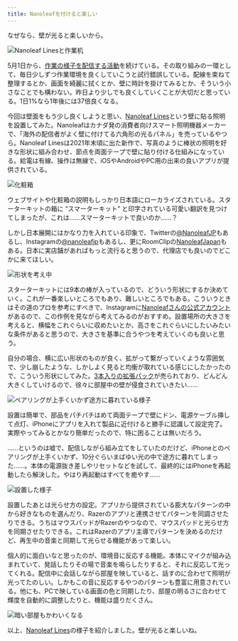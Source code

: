 ```yaml
---
title: Nanoleafを付けると楽しい
---
```

なぜなら、壁が光ると楽しいから。

![](https://lh3.googleusercontent.com/docs/AG8NV2ZnuCoJRnQqt4Pz2A0giAAU5sxvwGfOhcBMjYHkEVEvAeH_8dS-XP4Uszijqp2VGIKABiYx6vDSvyfBiXVQNEaOXXxaKHaNAeEtWo_EJZsj2H2kf_lhro4HJpQvygRehb7N54CORmzaA5u6hBT9EosJuII38GEeb0GcvaQwnWaINYI_6B48HMkrv2eGacUfSGXaqMPigvIhZiA35Tcbn4He2nXjKZt8s70rmqk_JR1_7X9JaZ3cPLlHZqwJJKLdu71pmxh7UhfMjQiDSxRQ1MxSuNPi9bbmLgQxbIqDhze9GRH7Fn124DIm7dO5bJxjg0Ft7XuDXxxKbNkvRq7Ebm7YZqqCTylCbZsK2xcCZFl-Y6MMxd4u4FZEP_LIA4cIg2-wpeppBhZSiyuH4dcgkJUvzXYIv21W3U-2xUNf0OMi8I4xM4pe-3_dzrRZn1BBwI6eBx4iHG-bVgO_jV-Pkv9pwbXRAQ2XrZSQtHCtjCL3A1878YthMivsYZ4SxPsS_TBFt9CIyYttCqv_PhBbMEnYda0wy-Hm0SH_BAMLt8PvV1BwPl-8EHKsZ7zkOSatkWrBtH0o1wjCpmo8hsptlp-l_vpLQeSUNv8Ugcw9GHrmR-JRLAivNE-gEjz1IHPh2eG1gAJ-MIIS5sFVuq6WLKddkv4sF6wxVNKHcZK_jOMB8R0lTNFcdsWiRGEqTCb84UP1TeA2cMEC_i7ZMlAaCAPl72xgBhF9BJg9f-Ho0HVtdgivNnni7AnA0_00Cqj6h-iGsWy1S03MY7Sc6bwHfmF4csEa8SfbJKPmbKXzxIba_br8XGw_ag28CEEHiUXUwFILJZAHBspiR3o3ZbbJYGWLO1OkdgU3ZDFmr3TiDp3PRzm4t1nCyPhpSmYj4iPDn-BzfxbRc95sG5juSymHISU0t6pc0SMZ7Wx4DElGmn6hhbMnop_qzjnVA369eNDzgfNvPmE3C1117kEBeazg7Qe1xdtv0UBvlZ2eTGDzYdWSeSXhW699324h71qHVfYwaZ-afH1fPAfRV2TFnxSOdynuOhftgq6YmvLmGFNfBX4Hcrf4_qKVHQGBJJ2-zByrl9bZqUDHDK45rI8Fnx2DG6FfwBVlC5S8QI4aIVh-W9o9jnEsEwtG-bO56mEypuO2YtBTL_VKOakNv0rR_UOIdQSuiwXHiCgwJTT0AmhqnIrICjHr-Ms2bMAwB_oHc9U2uhsmx4Qr3EPYbH4_okwos99q2rp1lIPvek7ad9l0Y16N8JYU0w "Nanoleaf Linesと作業机")

5月1日から、[作業の様子を配信する活動](https://www.youtube.com/c/r7kamura)を続けている。その取り組みの一環として、毎日少しずつ作業環境を良くしていこうと試行錯誤している。配線を束ねて整理するとか、画面を綺麗に拭くとか、壁に時計を掛けてみるとか、そういう小さなことでも構わない。昨日より少しでも良くしていくことが大切だと思っている。1日1%なら1年後には37倍良くなる。

今回は壁面をもう少し良くしようと思い、[Nanoleaf Lines](https://www.amazon.co.jp/dp/B09MS3359S)という壁に貼る照明を設置してみた。Nanoleafはカナダ発の消費者向けスマート照明機器メーカーで、「海外の配信者がよく壁に付けてる六角形の光るパネル」を売っているやつら。Nanoleaf Linesは2021年末頃に出た新作で、写真のように棒状の照明を好きな形状に組み合わせ、節点を両面テープで壁に貼り付ける仕組みになっている。給電は有線、操作は無線で、iOSやAndroidやPC用の出来の良いアプリが提供されている。

![](https://lh3.googleusercontent.com/docs/AG8NV2bnsUNVBhYp-xaTdKUp26iPju9xK-1QaOjdbZ2OGCaPRKwH848xLmgyRCoOogNthMf_0RdHFAdVK9R7FgnjV3jZzL_i49yl0txCpcpPRX30YhrvTLT_U4Y6sphD-_BBwnOFTxmYQ287HGP3GxM6PHX8aEeg9omHyvFTBeDDbXFX2AN1PP0J92YCdL9fS92ujm__afD6w5hmHOyvOWHe3X5iilZZohrP1YA95q4isFdi9aNyZfj9hMEufNMyfxvyp3fqnGxrwayM3RW5_J4IGnOsXLdjRyEXuw9KpRWoPtptKxW3Gjt0sb02P6ESE3NEymx-J3mHi18Cvojn0i5MrwmzURor5533bzUcRI1mASSdlYDqwUYJib7ZUg1vG_P7eViX9-EmNFkj35KYXeIG_xAtQk-Iv6_4_M0uu47sIYb-rLgjMFhxBa-bM578d_AMaNP1Ia7SQ4XDzHwbjK6mpTpnBYSrl43pViuP_iYOP33z_pr364fATWa1BLJTRXbY7QgLwSKFYVDovfHK9WpIgUOohQ2tJ1JqwhzwIyNcDRDWQEd5DpqHYQ-JUzq0_5x1R1aeNjegtgv4mfgGIeCMHvS86Fflre-6HDXFyJpi9UzQ8Z2mdEMPHXUmhIFYfO4RC9ufjgJVIIZXTn-YdfZmJuxil13NLw1IavIn5FJPx7VQmpQiSd1As7cfrWwlLeR_2Q-nEHTpgFpFrublLg0feLfSbblmfbzS9LmXJQdwaMIN3qH6ZHaxA_GFZbYykrTUs3iduVVhnEMa0O1iQUQ-wF634gyJJ07k2Ew3CNhlDs4byNee1xutwHzGYuykzPX9DSMSTIUcMrgr0tUwoeNCaQap_fb-P38JxcsYPflnr2IR4-xtqc6sNpehE0_3ol3cQFdabUpEpj3Ja7LiKchmNDqSE_Uy-KvMdUjR-lVrfAg1FSzRvX7sq24yOUYdQ2DEqBJHGC3BgtmcB_L9LtHtNZMFe2uZxShVGQOHB7vViRrfRSXGnWzsqxo-YiLSI00pgX7aALkfYPhM5g0O31zTloWw00w7eh4kn_ZoTUQN2pyhrK1uqAJ9NmxWxVtEextorI81lTIHKLgZI-ePXltiveWBSPRTLSP_4TztM24POEdC-L2QKToEYlx0TjtumMF5PoKXb4La0127BEiTwj6p9E9qkH5HlGfJRHkeWtc69Qqfjdo_CY-hWNifETAg93kOGmDbDKqxE0vlZZKtJOzpODdhnxemzif_4eYnkRD7NAbZw3WWyw "化粧箱")

ウェブサイトや化粧箱の説明もしっかり日本語にローカライズされている。スターターキットの箱に “スマーターキット” と印字されている可愛い翻訳を見つけてしまったが、これは……スマーターキットで良いのか……？

しかし日本展開にはかなり力を入れている印象で、Twitterの[@NanoleafJP](https://twitter.com/NanoleafJP)もあるし、Instagramの[@nanoleafjp](https://www.instagram.com/nanoleafjp/)もあるし、更にRoomClipの[NanoleafJapan](https://roomclip.jp/myroom/5824865)もある。日本に実店舗があればもっと流行ると思うので、代理店でも良いのでどこかに来てほしい。

![](https://lh3.googleusercontent.com/docs/AG8NV2arnmIqKXBV4Q3w2LyLPDFLR64oy-2Vfyr48RI3UChhjriOQ-XvVBvclfKs5nWHGGxT3Y6qSdwItOnFjJ6Eceg46wmohjsnE-UdM05qrFjFoDQowZPu8aZWrWU4fGnmi635nkj_U0a_rw-bFt4NH9YRXO-hydAD_hY95qoscXIzVJPZCa81zOUN8NUPfFT8P17hoJgCteiEoaarkHHDgR5yNmo6-gfS7D694GMPcCAqYKSRTN_qnAcQ_mM2Dsib5FjPvBC7aHSMF6hI0SATRAy472QGTcRazY3qJv_hDsOzykY7Q_QHO9Ee3wRWN1fHR_5rAu5sLeliE2BPMbNBbb3jhdZS6Pu4cLxaaEGRGAILe80Y4HInk5b1DcVTqtAju-eD6JojnUkklAmO5jjrEPWtHwBGu-urOcCT71-XuuyNKnNX3QaVlXE4xUiKO9DtH3Q_R1ghVMwrS4JEtDAKvuukoyvytJywSsklXixdmDhSuF0hpMkI1VisbSz87cOJvj0ywM1QcRpm-cgOGfr5TBj2P8tOUci5QEQNQb5wuu-89GMlyLBh1UF3tQudoN7FutD1tRG1q_N_zdpdwayDpc8oxLFuU6xaiQ4ve9U_EF0H-U8yS8ln8IB43ZKUXyaDAje3BNTYpOMMMzrMMJUcCs7nk5JmkOCuUTcTMghITsIMiyO1PDNMucakPSA8yX8S2QcApV49KDbRBi1bOYxzdsG24RQ1ErOVqEb-arVqWrtkfNnQ2tT297W8gbRuv4tCcVY6CloLkcqRIBxF6FUsW-51OYFzb89QWocB77T3Agisxeq4VQMSYHHb7KTu5RTH-V0ekipmYSZk13p3p3pZJGxaoFea5396lvuFbdOSdJ1BrbwBdqZwQmnOA_U-8_CyPBcnLWi4JqCBLPdaOTcSxOYM8--xl3ox6QUQzhtZ0M0g4IXQvZfkbRXKUFEjcmmrrr1AdXd2CN8W48ei1_raxraHIbt9_FW7W5bTVuB3L1NXnOu9Cdr8ZzErLPi76D2tsh7vaavw5AmtdBeO5CrTixgb3cCGvLFRlGs8fW-WxKUSxABHgFGyHMWNpGcOguPkLOvDqI_l5F5DOjwcBZVYGVmluLfW60eRqa5f2UnwB2g6FmsDxvLiLjBkVza7_JYGSlQ4ACKF1cUCOFOzleZUyJJZTAu6WMMJPoJ95MNGBLnWP4yF79MJ2g06tyyt9sFB99E9Ms9dWu1AkbsiyIG_QyaqQAC-ybotTKZv5pSlgPMTYHrs "形状を考え中")

スターターキットには9本の棒が入っているので、どういう形状にするか決めていく。これが一番楽しいところでもあり、難しいところでもある。こういうときはその道のプロを参考にすべきで、Instagramに[Nanoleafさんの公式アカウント](https://www.instagram.com/nanoleaf/)があるので、この作例を見ながら考えてみるのがおすすめ。設置場所の大きさを考えると、横幅をこれぐらいに収めたいとか、高さをこれぐらいにしたいみたいな条件があると思うので、大きさを基準に合うやつを考えていくのも良いと思う。

自分の場合、横に広い形状のものが良く、拡がって繋がっていくような雰囲気で、少し崩したような、しかしよく見ると均衡が取れている感じにしたかったので、こういう形状にしてみた。[3本入りの拡張パック](https://www.amazon.co.jp/dp/B09JHSG2R5)が売られており、どんどん大きくしていけるので、徐々に部屋中の壁が侵食されていきたい……

![](https://lh3.googleusercontent.com/docs/AG8NV2YatEqRtRfsF8eB7Kn8iwtq8aEpXO3JjVw0SIqP_ladghf6tNLpQfP6DFXi8eMYrHtlwP1Y82JTTFDRPTpdLexhWcHew_vgu2dh0qhvwD6vN0FI9TsyrAF_5kjvSI6q9oWuTk_1O2hwB1GYaFJ96XovCfotXUmchIOCP9VITAAO1_lrCQMdmD4NZ46cXpyVs30Uw-LQzFkFpCnPb8FvAHxoBUbfVR3StCylS6m2f_xxB_wNqhOvI09268CG77ZS7njU1-0s4RFso5BWCIh47YwmsyXSH11bX-tEZp5W8mOUp973M5wZpO7F_TUVv8pouJXVIzloC5NdDjAvBSodCu7hVqBKUOL6P8TSC_J0VzodqfnSJdSwfSrGTH-Ux9hyRfv0YHLC1yNvMkde-DJHai7UcUt5gFPj0AeFeTvkquuSScFVNqnjtIAdTLYu-HrO5h138bSsQhhIU9jnK4IpLvb1YGJG839myiQ8tdoHa4_G2olvpVnjSagt_gHSrShBsNpQP5sKLoqWhCcBc7839UsTUAB3QuPn5x33SeYFAVJtoxWc-dWiM3gCCstZMJgMXEE9MX01vQEjX48gQ2dcFUzzQTjruunHkuSWpULytc5mbccSseIVaKdXtEf0hE7HK2_sm6bGrV_R0-c-f7_H94klhjIo69Q3IWOFbtgpiiRBuYDJ_0vBCc-CvPIXzzgJvMIhMTiB9q0zKDZvuvjDy8q-b3bC5K38wvxSuXdPLhMj98g_QroMGLKX12-f_Ad812v-SQhEl-0H3E7msNsZP9lI7E99Ct2gD_ur7VOVVLxObAHCRJajx0mxDoZKBMH9grEBK5ny2X8Fc4YKH18rtNdPp-vFLgWTKq7sdA_yrqs1_iZ6JStS5tPoZfsONS4nPKsO6qUm3Umaq-ua-LopSO7xmw2oWqVqRV85I6UKLXrmrbMiFGI5aMRGSlTxc8Kf4O2-lhGOrKFoly-Avfrt3XNcPwaTKNKvJxJzne-30ArC1Ge2a1AtOQHlITUWy4WUEBEAwCKQ3F0Uv4vakIgP0ptezqBSeFG85UQnBz2VXQPRoqU0Z7Nz2766fUWndDWek_k--cJ3cNEH48oLlL59XuaDz7-usTSeDIjofiOGsNjP06tVEbsHFEMqvjLoeT36m27XkLIWi5UUTFqEsee5gd53VAQ8l-CuSbbLC9iLEGtKuqp7iGaHD0a4CjbkWxm5iKCDpJZ9zt89XR-MAviXCwosDgodguEMFj1QC5T-0mvsnByP "ペアリングが上手くいかず途方に暮れている様子")

設置は簡単で、部品をパチパチはめて両面テープで壁にドン、電源ケーブル挿して点灯、iPhoneにアプリを入れて製品に近付けると勝手に認識して設定完了。実際やってみるとかなり簡単だったので、特に困ることは無いだろう。

……というのは嘘で、配信しながら組み立てをしていたのだけど、iPhoneとのペアリングが上手くいかず、10分ぐらいまばゆい光の中で途方に暮れてしまった……。本体の電源抜き差しやリセットなどを試して、最終的にはiPhoneを再起動したら解決した。やはり再起動はすべてを癒やす……

![](https://lh3.googleusercontent.com/docs/AG8NV2Yy6WEbSbBGb6FCFXyTuJh-qG9sKIzKFDLV27Iv_Q5g0G7HrBPZakbJPGv-9F0Uk26VOhUcDYiThDprpsOVAxun3nDeV6m1XVw2y2EqmFXl81F-1y0XkPfPEJ86rrq7LvFJxX6fEQQBSMVwjInsr-65PK8A7i16yMWwJbsgk8GYVX77sR5wqNSpW_mFPzpKrMK3KqNSwlbatxFg0DvQ7jxvJCIf6M0wL9J1Ecpcm6tTrTx4-TukBMBjximpCrwtVgeDJiVNjzwjrb4olNUkxISl2xB8bkFgEfuCQ95IuXV_9gsTEHIwvHcTtGcIsyOcgUHv3mLmofmKqxQT_M9Wn6OOV4rwbS66dQajebs_Yu8g0U3pSL0425LYX_1PAkG8M_CI3rJD2cUsp_ehrGWcLCXb_VHrMn5elw6XsOkbiKQHlOTfihEi5RwGKofwXdigKqMTkOkZw75rgM4hR-GI9U5tO-WAvKGLlWOhw1-0C3nKnurQh0ZTKz_RNvouDibBB49datOn6jqvDSYZYUPHXmhgO3OPes9SqKVQLGn7Cu3Fa4lbbsyubv6y3qfawsFJ_kRkyu1_gmGPrktP5crYivZJTLQL54XZSWzQTlqc_lXJPG7oTUV0YXYqyEfoPq434QLsVNpHNQIJN2KwB0QEzc26g68wAxU5CNEVnBKEWAyxMRE2USQYmbGiJ6lo4t9TnSvhldgsOvEpfD1pEeZPutqndksGcuUsxWCv_zF6Z34kAkz6-WBFUTDYTEu_krUEW_S9OaSUiznQZJitI3YP_U_eaW-Ez8p8-Nb_nyVB0u7QQMLC7rIxT6Ncipshijq44Q2Xc0Lr3gGqZOOfYK5AQj17TX9hbc--_iP1GN1qgFNsVa89Z1SkzOvZAqcUHWQ2TfvhX9TrBb7JyAXY_t10laPUfMzw-FaEDjjnCMlXA6Myv0QvQPnZHaZ6MWGqLgLrfc_fnTXo7m9IsyXJsJ9gyBTW6Tf7J1ZNbyg-BPlPgcjNs3pXeD2IgiwBYr7y2vfYOnxvQkQmQJK2w435OK5vEa6aQ6BTMds8-ml1V-ByLWAdcxf9pPYz5a6SRakBLH05meSj3PW9CjwfCdJR5HyG-j01qYlg-zRl22QpAB_Rpgw6nm2bHRem_FvFJBuTtqnFS7zCauoItlzWJ2gwiQ7jNve0z63jiy1O-orJpXIFUYuAKMrOp4fz_RCWvTHtJDYW8IwFvgtaDCgHg0OMl9wbs6ywvA-noSEFPkuKamkDHEiMV9W0Aw "設置した様子")

設置したあとは光らせ方の設定。アプリから提供されている膨大なパターンの中から好きなものを選んだり、Razerのアプリと連携させてパターンを同調させたりできる。うちはマウスパッドがRazerのやつなので、マウスパッドと光らせ方を同期させたりできる。これはRazerのアプリ主導でパターンを決めるのだけど、再生中の音楽と同期して光らせる機能があって楽しい。

個人的に面白いなと思ったのが、環境音に反応する機能。本体にマイクが組み込まれていて、発話したりその場で音楽を鳴らしたりすると、それに反応して光ってくれる。配信中に会話しながら部屋を映していると、話すのに合わせて照明が光ってたのしい。しかもこの音に反応するやつのパターンも豊富に用意されている。他にも、PCで映している画面の色と同期したり、部屋の明るさに合わせて輝度を自動的に調整したりと、機能は盛りだくさん。

![](https://lh3.googleusercontent.com/docs/AG8NV2bt7mfRp49u8Fl_VqrgURmK8dJMEPZVsdR5mWPrRUKRRU97BJbuKeNWUzY55DoebpodB4wjnG5b-h-wQ4VojbC5Rz6_97gmYWDjUfz9hZIlgfp2iouS8RcOqM8x7b6dc04yU4p2nvrRJc3riFwv50KWgoyDS9AdyFAkL29YiiI1ppvTBvX5B1TAfYrS1ilCs_f-khsPoq2oEu7ehwTzlbLxpEnt2Jvio0lUCJLaAfMp39GsQC613X6jN2sRCpnk_FXZ7EQ7lLgYUIb8s5iaG5SBz9txXbss2g5DCqUpm6a8g5_8NyvtoSlYWmjh5v1Fb9uXcbnH75uG8Nw_h4iDFS_77HCdq9vqfg8abnqfs2qN5ExwdtW1V-YXi_gniPFca6C4n_DiUxF2ZaYa1gdGW4EsUOBT3YxAxSrCxxZhXLdMg-YbEFjK30eptPByGyjKeOOr2WrDIwzfBQQs_ZXLVIR0Mf8MYuk4Og1r8iwK1ScMEldXU5nbb4dJyvs1-fHIxKzVH0jfrSgVQ3S1NG6cjwPIW-2MT0GSKD4B3oeGT6MLStNcsVNXXl-4_btsX8PfA4EF_Cn9UxM4GA0-LhZ7OPpYmSf9LvTN01f9Gzq-pztnYoeaamWHvh8ySo0KjOQzFlRWz-e_JbdreZ74oXLQGSw1HBEjzMUdXtvoiCCZ9sJWEi6RZx01FjlPTj8Yh0wlAn-hhZMSTbkKajx2-E-sPv0totPoyEOKv-744Fs5c_RgOOdS6gOFNr3_Uk2k6nWl1Sx-oM6QLFR3Jxxw_ZDViuOKGKzDyS40vTryFgyG5S_toHLzPyuDmEi_Q6U3lyg10jwji52bOZFHa2SSXh3viWDljrCtNxFmYFg2If96iZcF91qOwPCJmz0FqGwCYCnjFaXE6-OtrtFfuqG6J74dbh812HYMmq-bdM6EpFqvQsQnjWQT_Kl9_mGwxPrK2pwEJLfaBCkIMwB6dHatr26rmOXqzJstA0jPI_wiQJF_UunJTAF3zMD__jxDsgS_LmIAR1A3-RZlD10OGa1v63Y6UmuPZH0ypBJyXTeOP2_bJ0tm11j9_xXPut7PZfbz7wFjY7CuAYP9_PTbvbxPTEjPJ74GLitF6JRuEH_U-sEFFqWqJzxLMf3ZT0EdNqa7JSpxU7JFFZF_fHEOcr6Dza1RtxYhM7vsmuzPm4mgqT6mwEe_NtwzoewxGny6TEyiRz11hBl_akQnvktyx5OULvr1xx-JZLQvG5wNqSTezk_AnjZJhP_o8w "暗い部屋もかわいくなる")

以上、[Nanoleaf Lines](https://www.amazon.co.jp/dp/B09MS3359S)の様子を紹介しました。壁が光ると楽しいね。
